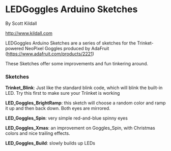LEDGoggles Arduino Sketches
=============================

By Scott Kildall

http://www.kildall.com


LEDGoggles Arduino Sketches are a series of sketches for the Trinket-powered NeoPixel Goggles produced by AdaFruit (https://www.adafruit.com/products/2221)

These Sketches offer some improvements and fun tinkering around.


### Sketches
**Trinket_Blink**: Just like the standard blink code, which will blink the built-in LED. Try this first to make sure your Triinket is working

**LED_Goggles_BrightRamp**: this sketch will choose a random color and ramp it up and then back down. Both eyes are mirrored.

**LED_Goggles_Spin**: very simple red-and-blue spinny eyes

**LED_Goggles_Xmas**: an improvement on Goggles_Spin, with Christmas colors and nice trailing effects.

**LED_Goggles_Build**: slowly builds up LEDs